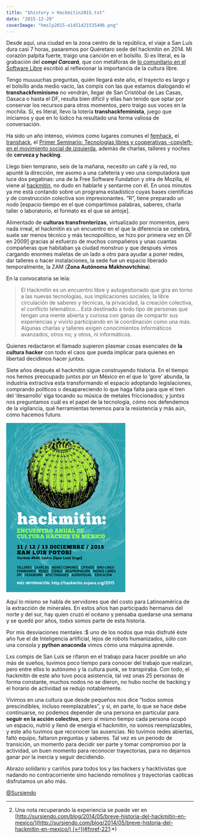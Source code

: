```yaml
---
title: "$history > Hackmitin2015.txt"
date: "2015-12-29"
coverImage: "hmslp2015-e1451421535496.png"
---
```


Desde aquí, una ciudad en la zona centro de la república, el viaje a San Luís dura casi 7 horas, pasaremos por Quéretaro sede del hackmitin en 2014. Mi corazón palpita fuerte, traigo una canción en el bolsillo. Sí es literal, es la grabación del **_compi Carcará_**, que con metáforas de [lo comunitario en el Software Libre](http://media.espora.org/u/anamhoo/m/del-software-libre-a-la/) escribió al reflexionar la importancia de la cultura libre.

Tengo muuuuchas preguntas, quién llegará este año, el trayecto es largo y el bolsillo anda medio vacío, las compis con las que estamos dialogando el **transhackfeminismo** no vendrán, llegar de San Cristóbal de Las Casas, Oaxaca o hasta el DF, resulta bien difícil y ellas han tenido que optar por conservar los recursos para otros momentos, pero traigo sus voces en la mochila. Sí, es literal, llevo la lotería **transhackfeminista**, juego que iniciamos y que en lo lúdico ha resultado una forma valiosa de conversación.

Ha sido un año intenso, vivimos como lugares comunes el [femhack](https://f3mhack.org/index.php/es/), el [transhack](http://sursiendo.com/blog/2015/06/segundo-encuentro-transhackfeminista-mexico-thfmx2015/), el [Primer Seminario: Tecnologías libres y cooperativas -copyleft- en el movimiento social de izquierda](http://sl-izq.net/2015), además de charlas, talleres y noches de **cerveza y hacking**.

Llego bien temprano, seis de la mañana, necesito un café y la red, no apunté la dirección, me asomo a una cafetería y veo una computadora que luce dos pegatinas: una de la Free Software Fundation y otra de Mozilla, él viene al [hackmitin](http://hackmitin.espora.org/2015/), no dudo en hablarle y sentarme con él. En unos minutos ya me está contando sobre un programa estadístico cuyas bases científicas y de construcción colectiva son impresionantes. “R”, tiene preparado un nodo \[espacio tiempo en el que compartimos palabras, saberes, charla taller o laboratorio, el formato es el que se antoje\].

Alimentado de **culturas transfronterizas**, virtualizado por momentos, pero nada irreal, el hackmitin es un encuentro en el que la diferencia se celebra, suele ser menos técnico y más tecnopolítico, se hizo por primera vez en DF en 2009[1](#fn-221:*) gracias al esfuerzo de muchos compañeros y unas cuantas compañeras que habitaban ya ciudad monstruo y que después vimos cargando enormes maletas de un lado a otro para ayudar a poner redes, dar talleres o hacer instalaciones, la sede fue un espacio liberado temporalmente, la ZAM (**Zona Autónoma Makhnovtchina**).

En la convocatoria se leía:

> El Hackmitin es un encuentro libre y autogestionado que gira en torno a las nuevas tecnologías, sus implicaciones sociales, la libre circulación de saberes y técnicas, la privacidad, la creación colectiva, el conflicto telemático… Está destinado a todo tipo de personas que tengan una mente abierta y curiosa con ganas de compartir sus experiencias y vivirlo participando en la coordinación como una más. Algunas charlas y talleres exigen conocimientos informáticos avanzados, otros no; y otros, ni informáticos.

Quienes redactaron el llamado supieron plasmar cosas esenciales de **la cultura hacker** con todo el caos que pueda implicar para quienes en libertad decidimos hacer juntxs.

Siete años después el hackmitin sigue construyendo historia. En el tiempo nos hemos preocupado juntxs por un México en el que lo ‘gore’ abunda, la industria extractiva esta transformando el espacio adoptando legislaciones, comprando políticos o desapareciendo lo que haga falta para que el tren del ‘desarrollo’ siga tocando su música de metales friccionados; y juntxs nos preguntamos cuál es el papel de la tecnología, cómo nos defendemos de la vigilancia, qué herramientas tenemos para la resistencia y más aún, cómo hacemos futuro.

![*Póster Hackmitin 2015*](images/hackmitin2015.png)

Aquí lo mismo se habla de servidores que del costo para Latinoamérica de la extracción de minerales. En estos años han participado hermanxs del norte y del sur, hay quien cruzó el océano y pensaba quedarse una semana y se quedó por años, todxs somos parte de esta historia.

Por mis desviaciones mentales :$ uno de los nodos que más disfruté éste año fue el de Inteligencia artificial, lejos de robots humanizados, sólo con una consola y **python anaconda** vimos cómo una máquina aprende.

Lxs compis de San Luis se rifaron en el trabajo para hacer posible un año más de sueños, tuvimos poco tiempo para conocer del trabajo que realizan, pero entre ellxs lo autónomo y la cultura punk, se transpiraba. Con todo, el hackmitin de este año tuvo poca asistencia, tal vez unas 25 personas de forma constante, muchos nodos no se dieron, no hubo noche de hacking y el horario de actividad se redujo notablemente.

Vivimos en una cultura que desde pequeños nos dice “todos somos prescindibles, incluso reemplazables”, y si, en parte, lo que se hace debe continuarse, no podemos depender de una persona en particular para **seguir en la acción colectiva**, pero al mismo tiempo cada persona ocupó un espacio, nutrió y llenó de energía el hackmitin, no somos reemplazables, y este año tuvimos que reconocer las ausencias. No tuvimos redes abiertas, faltó equipo, faltaron preguntas y saberes. Tal vez es un período de transición, un momento para decidir ser parte y tomar compromiso por la actividad, un buen momento para reconocer trayectorias, para no dejarnos ganar por la inercia y seguir decidiendo.

Abrazo solidario y cariños para todos los y las hackers y hacktivistas que nadando no contracorriente sino haciendo remolinos y trayectorias caóticas disfrutamos un año más.

[@Sursiendo](https://twitter.com/sursiendo)

* * *

2. Una nota recuperando la experiencia se puede ver en [http://sursiendo.com/blog/2014/05/breve-historia-del-hackmitin-en-mexico/](http://sursiendo.com/blog/2014/05/breve-historia-del-hackmitin-en-mexico/) [↩](#fnref-221:*)
